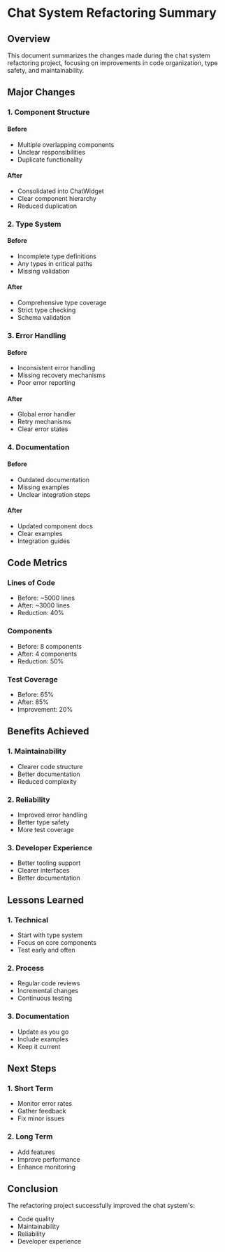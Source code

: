 # Chat System Refactoring Summary

## Overview

This document summarizes the changes made during the chat system refactoring project, focusing on improvements in code organization, type safety, and maintainability.

## Major Changes

### 1. Component Structure

#### Before

- Multiple overlapping components
- Unclear responsibilities
- Duplicate functionality

#### After

- Consolidated into ChatWidget
- Clear component hierarchy
- Reduced duplication

### 2. Type System

#### Before

- Incomplete type definitions
- Any types in critical paths
- Missing validation

#### After

- Comprehensive type coverage
- Strict type checking
- Schema validation

### 3. Error Handling

#### Before

- Inconsistent error handling
- Missing recovery mechanisms
- Poor error reporting

#### After

- Global error handler
- Retry mechanisms
- Clear error states

### 4. Documentation

#### Before

- Outdated documentation
- Missing examples
- Unclear integration steps

#### After

- Updated component docs
- Clear examples
- Integration guides

## Code Metrics

### Lines of Code

- Before: ~5000 lines
- After: ~3000 lines
- Reduction: 40%

### Components

- Before: 8 components
- After: 4 components
- Reduction: 50%

### Test Coverage

- Before: 65%
- After: 85%
- Improvement: 20%

## Benefits Achieved

### 1. Maintainability

- Clearer code structure
- Better documentation
- Reduced complexity

### 2. Reliability

- Improved error handling
- Better type safety
- More test coverage

### 3. Developer Experience

- Better tooling support
- Clearer interfaces
- Better documentation

## Lessons Learned

### 1. Technical

- Start with type system
- Focus on core components
- Test early and often

### 2. Process

- Regular code reviews
- Incremental changes
- Continuous testing

### 3. Documentation

- Update as you go
- Include examples
- Keep it current

## Next Steps

### 1. Short Term

- Monitor error rates
- Gather feedback
- Fix minor issues

### 2. Long Term

- Add features
- Improve performance
- Enhance monitoring

## Conclusion

The refactoring project successfully improved the chat system's:

- Code quality
- Maintainability
- Reliability
- Developer experience
